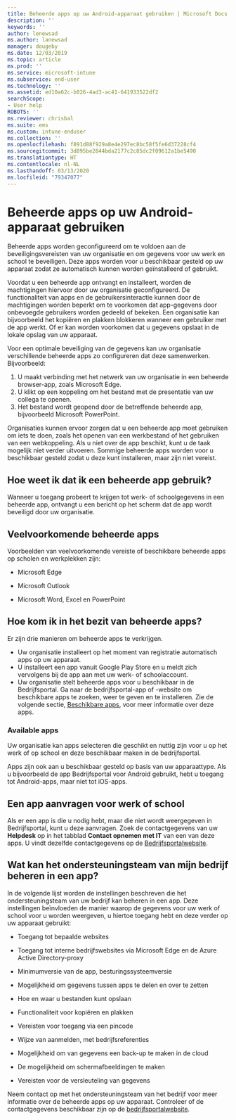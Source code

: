 ```yaml
---
title: Beheerde apps op uw Android-apparaat gebruiken | Microsoft Docs
description: ''
keywords: ''
author: lenewsad
ms.author: lanewsad
manager: dougeby
ms.date: 12/03/2019
ms.topic: article
ms.prod: ''
ms.service: microsoft-intune
ms.subservice: end-user
ms.technology: ''
ms.assetid: ed10a62c-b026-4ad3-ac41-641933522df2
searchScope:
- User help
ROBOTS: ''
ms.reviewer: chrisbal
ms.suite: ems
ms.custom: intune-enduser
ms.collection: ''
ms.openlocfilehash: f891d88f929a8e4e297ec8bc58f5fe6d37228cf4
ms.sourcegitcommit: 3d895be2844bda2177c2c85dc2f09612a1be5490
ms.translationtype: HT
ms.contentlocale: nl-NL
ms.lasthandoff: 03/13/2020
ms.locfileid: "79347077"
---
```

# <a name="use-managed-apps-on-your-android-device"></a>Beheerde apps op uw Android-apparaat gebruiken
Beheerde apps worden geconfigureerd om te voldoen aan de beveiligingsvereisten van uw organisatie en om gegevens voor uw werk en school te beveiligen. Deze apps worden voor u beschikbaar gesteld op uw apparaat zodat ze automatisch kunnen worden geïnstalleerd of gebruikt. 

Voordat u een beheerde app ontvangt en installeert, worden de machtigingen hiervoor door uw organisatie geconfigureerd. De functionaliteit van apps en de gebruikersinteractie kunnen door de machtigingen worden beperkt om te voorkomen dat app-gegevens door onbevoegde gebruikers worden gedeeld of bekeken. Een organisatie kan bijvoorbeeld het kopiëren en plakken blokkeren wanneer een gebruiker met de app werkt. Of er kan worden voorkomen dat u gegevens opslaat in de lokale opslag van uw apparaat.

Voor een optimale beveiliging van de gegevens kan uw organisatie verschillende beheerde apps zo configureren dat deze samenwerken. Bijvoorbeeld:
1. U maakt verbinding met het netwerk van uw organisatie in een beheerde browser-app, zoals Microsoft Edge.
2. U klikt op een koppeling om het bestand met de presentatie van uw collega te openen.
3. Het bestand wordt geopend door de betreffende beheerde app, bijvoorbeeld Microsoft PowerPoint.

Organisaties kunnen ervoor zorgen dat u een beheerde app moet gebruiken om iets te doen, zoals het openen van een werkbestand of het gebruiken van een webkoppeling. Als u niet over de app beschikt, kunt u de taak mogelijk niet verder uitvoeren. Sommige beheerde apps worden voor u beschikbaar gesteld zodat u deze kunt installeren, maar zijn niet vereist.

## <a name="how-do-i-know-im-using-a-managed-app"></a>Hoe weet ik dat ik een beheerde app gebruik?
Wanneer u toegang probeert te krijgen tot werk- of schoolgegevens in een beheerde app, ontvangt u een bericht op het scherm dat de app wordt beveiligd door uw organisatie. 

## <a name="commonly-managed-apps"></a>Veelvoorkomende beheerde apps  
Voorbeelden van veelvoorkomende vereiste of beschikbare beheerde apps op scholen en werkplekken zijn:

- Microsoft Edge

- Microsoft Outlook

- Microsoft Word, Excel en PowerPoint

## <a name="how-do-i-get-managed-apps"></a>Hoe kom ik in het bezit van beheerde apps?
Er zijn drie manieren om beheerde apps te verkrijgen.  
* Uw organisatie installeert op het moment van registratie automatisch apps op uw apparaat.  
* U installeert een app vanuit Google Play Store en u meldt zich vervolgens bij de app aan met uw werk- of schoolaccount.    
* Uw organisatie stelt beheerde apps voor u beschikbaar in de Bedrijfsportal. Ga naar de bedrijfsportal-app of -website om beschikbare apps te zoeken, weer te geven en te installeren. Zie de volgende sectie, [Beschikbare apps](#available-apps), voor meer informatie over deze apps.  

### <a name="available-apps"></a>Available apps   
 Uw organisatie kan apps selecteren die geschikt en nuttig zijn voor u op het werk of op school en deze beschikbaar maken in de bedrijfsportal.  

 Apps zijn ook aan u beschikbaar gesteld op basis van uw apparaattype. Als u bijvoorbeeld de app Bedrijfsportal voor Android gebruikt, hebt u toegang tot Android-apps, maar niet tot iOS-apps.   

## <a name="request-an-app-for-work-or-school"></a>Een app aanvragen voor werk of school   
 Als er een app is die u nodig hebt, maar die niet wordt weergegeven in Bedrijfsportal, kunt u deze aanvragen. Zoek de contactgegevens van uw **Helpdesk** op in het tabblad **Contact opnemen met IT** van een van deze apps. U vindt dezelfde contactgegevens op de [Bedrijfsportalwebsite](https://go.microsoft.com/fwlink/?linkid=2010980).   

## <a name="what-can-my-company-support-manage-in-an-app"></a>Wat kan het ondersteuningsteam van mijn bedrijf beheren in een app?  
In de volgende lijst worden de instellingen beschreven die het ondersteuningsteam van uw bedrijf kan beheren in een app. Deze instellingen beïnvloeden de manier waarop de gegevens voor uw werk of school voor u worden weergeven, u hiertoe toegang hebt en deze verder op uw apparaat gebruikt:

* Toegang tot bepaalde websites  

* Toegang tot interne bedrijfswebsites via Microsoft Edge en de Azure Active Directory-proxy  

* Minimumversie van de app, besturingssysteemversie

* Mogelijkheid om gegevens tussen apps te delen en over te zetten  

* Hoe en waar u bestanden kunt opslaan  

* Functionaliteit voor kopiëren en plakken  

* Vereisten voor toegang via een pincode  

* Wijze van aanmelden, met bedrijfsreferenties  

* Mogelijkheid om van gegevens een back-up te maken in de cloud  

* De mogelijkheid om schermafbeeldingen te maken  

* Vereisten voor de versleuteling van gegevens  

Neem contact op met het ondersteuningsteam van het bedrijf voor meer informatie over de beheerde apps op uw apparaat. Controleer of de contactgegevens beschikbaar zijn op de [bedrijfsportalwebsite](https://go.microsoft.com/fwlink/?linkid=2010980).
